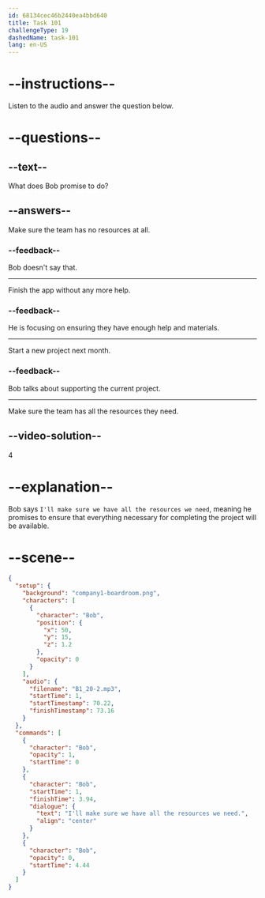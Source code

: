 ```yaml
---
id: 68134cec46b2440ea4bbd640
title: Task 101
challengeType: 19
dashedName: task-101
lang: en-US
---
```


<!-- (Audio) Bob: I'll make sure we have all the resources we need. -->

# --instructions--

Listen to the audio and answer the question below.

# --questions--

## --text--

What does Bob promise to do?

## --answers--

Make sure the team has no resources at all.

### --feedback--

Bob doesn't say that.

---

Finish the app without any more help.

### --feedback--

He is focusing on ensuring they have enough help and materials.

---

Start a new project next month.

### --feedback--

Bob talks about supporting the current project.

---

Make sure the team has all the resources they need.

## --video-solution--

4

# --explanation--

Bob says `I'll make sure we have all the resources we need`, meaning he promises to ensure that everything necessary for completing the project will be available.

# --scene--

```json
{
  "setup": {
    "background": "company1-boardroom.png",
    "characters": [
      {
        "character": "Bob",
        "position": {
          "x": 50,
          "y": 15,
          "z": 1.2
        },
        "opacity": 0
      }
    ],
    "audio": {
      "filename": "B1_20-2.mp3",
      "startTime": 1,
      "startTimestamp": 70.22,
      "finishTimestamp": 73.16
    }
  },
  "commands": [
    {
      "character": "Bob",
      "opacity": 1,
      "startTime": 0
    },
    {
      "character": "Bob",
      "startTime": 1,
      "finishTime": 3.94,
      "dialogue": {
        "text": "I'll make sure we have all the resources we need.",
        "align": "center"
      }
    },
    {
      "character": "Bob",
      "opacity": 0,
      "startTime": 4.44
    }
  ]
}
```
